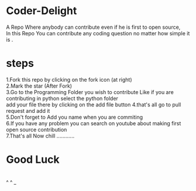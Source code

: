 # Coder-Delight 
A Repo Where anybody can contribute even if he is first to open source, <br>
In this Repo You can contribute any coding question no matter how simple it is . 
<br>
# steps
1.Fork this repo by clicking on the fork icon (at right)<br>
2.Mark the star (After Fork)<br>
3.Go to the Programming Folder you wish to contribute Like if you are contributing in python select the python folder<br>
add your file there by clicking on the add file button 
4.that's all go to pull request and add it <br>
5.Don't forget to Add you name when you are commiting <br> 
6.If you have any problem you can search on youtube about making first open source contribution <br>
7.That's all Now chill ............ 
# Good Luck
<br>
                                          ^       ^
                                              _                                              
